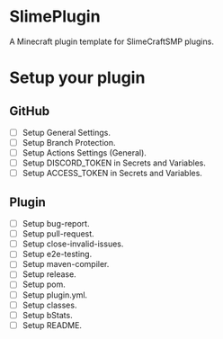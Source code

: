 # SlimePlugin
A Minecraft plugin template for SlimeCraftSMP plugins.

# Setup your plugin
## GitHub
- [ ] Setup General Settings.
- [ ] Setup Branch Protection.
- [ ] Setup Actions Settings (General).
- [ ] Setup DISCORD_TOKEN in Secrets and Variables.
- [ ] Setup ACCESS_TOKEN in Secrets and Variables.
## Plugin
- [ ] Setup bug-report.
- [ ] Setup pull-request.
- [ ] Setup close-invalid-issues.
- [ ] Setup e2e-testing.
- [ ] Setup maven-compiler.
- [ ] Setup release.
- [ ] Setup pom.
- [ ] Setup plugin.yml.
- [ ] Setup classes.
- [ ] Setup bStats.
- [ ] Setup README.
